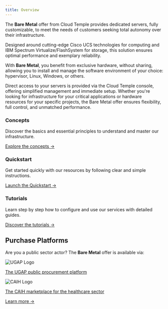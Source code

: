 ```yaml
---
title: Overview
---
```


The __Bare Metal__ offer from Cloud Temple provides dedicated servers, fully customizable, to meet the needs of customers seeking total autonomy over their infrastructure.

Designed around cutting-edge Cisco UCS technologies for computing and IBM Spectrum Virtualize/FlashSystem for storage, this solution ensures optimal performance and exemplary reliability.

With __Bare Metal__, you benefit from exclusive hardware, without sharing, allowing you to install and manage the software environment of your choice: hypervisor, Linux, Windows, or others.

Direct access to your servers is provided via the Cloud Temple console, offering simplified management and immediate setup. Whether you're looking for infrastructure for your critical applications or hardware resources for your specific projects, the Bare Metal offer ensures flexibility, full control, and unmatched performance.

<div class="card-grid">
  <div class="card">
    <h3>Concepts</h3>
    <p>Discover the basics and essential principles to understand and master our infrastructure.</p>
    <a href="iaas_bare-metal/concepts" class="card-link">Explore the concepts &rarr;</a>
  </div>
  <div class="card">
    <h3>Quickstart</h3>
    <p>Get started quickly with our resources by following clear and simple instructions.</p>
    <a href="iaas_bare-metal/quickstart" class="card-link">Launch the Quickstart &rarr;</a>
  </div>
    <div class="card">
    <h3>Tutorials</h3>
    <p>Learn step by step how to configure and use our services with detailed guides.</p>
    <a href="iaas_bare-metal/tutorials" class="card-link">Discover the tutorials &rarr;</a>
  </div>
</div>

## Purchase Platforms

<div class="purchase-platforms">
  <p>Are you a public sector actor? The <strong>Bare Metal</strong> offer is available via:</p>

  <div class="platform-card">
    <img src="https://www.medgest.fr/wp-content/uploads/sites/2/2021/09/nouveau-logo-ugap-2021.png" alt="UGAP Logo" class="platform-logo" />
    <p>
      <a href="https://cloudtour.capgemini.fr/partenaires/cloud-temple" target="_blank" rel="noopener noreferrer">
        The UGAP public procurement platform
      </a>
    </p>
  </div>

  <div class="platform-card">
      <img src="https://i0.wp.com/www.activus-software.fr/wp-content/uploads/2022/09/20221212-GRP-CAIH-BC.png?fit=1300%2C827&ssl=1" alt="CAIH Logo" class="platform-logo" />
    <p>
      <a href="https://www.caih-sante.org" target="_blank" rel="noopener noreferrer">
        The CAIH marketplace for the healthcare sector
      </a>
    </p>
  </div>

  <a href="https://www.cloud-temple.com/cloud-souverain-disponible-via-lugap/" target="_blank" rel="noopener noreferrer" class="learn-more-link">
    Learn more &rarr;
  </a>
</div>